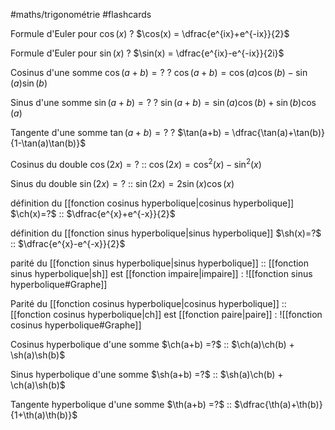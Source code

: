 #maths/trigonométrie #flashcards 

Formule d'Euler pour $\cos(x)$
?
$\cos(x) = \dfrac{e^{ix}+e^{-ix}}{2}$
<!--SR:!2022-09-28,17,242-->

Formule d'Euler pour $\sin(x)$
?
$\sin(x) = \dfrac{e^{ix}-e^{-ix}}{2i}$
<!--SR:!2022-10-22,52,221-->

Cosinus d'une somme $\cos(a+b) = ?$
?
$\cos(a+b) = \cos(a)\cos(b) - \sin(a)\sin(b)$
<!--SR:!2022-09-24,43,186-->

Sinus d'une somme $\sin(a+b) = ?$
?
$\sin(a+b) = \sin(a)\cos(b)+\sin(b)\cos(a)$
<!--SR:!2022-10-23,54,230-->

Tangente d'une somme $\tan(a+b) = ?$
?
$\tan(a+b) = \dfrac{\tan(a)+\tan(b)}{1-\tan(a)\tan(b)}$
<!--SR:!2022-10-05,62,210-->

Cosinus du double $\cos(2x) = ?$ :: $\cos(2x) = \cos^2(x)-\sin^2(x)$
<!--SR:!2022-09-23,61,225-->

Sinus du double $\sin(2x) = ?$ :: $\sin(2x) = 2\sin(x)\cos(x)$
<!--SR:!2023-01-12,123,226-->

définition du [[fonction cosinus hyperbolique|cosinus hyperbolique]] $\ch(x)=?$ :: $\dfrac{e^{x}+e^{-x}}{2}$
<!--SR:!2022-09-21,2,239-->

définition du [[fonction sinus hyperbolique|sinus hyperbolique]] $\sh(x)=?$ :: $\dfrac{e^{x}-e^{-x}}{2}$
<!--SR:!2022-09-21,2,239-->

parité du [[fonction sinus hyperbolique|sinus hyperbolique]] :: [[fonction sinus hyperbolique|sh]] est [[fonction impaire|impaire]] : ![[fonction sinus hyperbolique#Graphe]]
<!--SR:!2022-09-22,3,259-->

Parité du [[fonction cosinus hyperbolique|cosinus hyperbolique]] :: [[fonction cosinus hyperbolique|ch]] est [[fonction paire|paire]] : ![[fonction cosinus hyperbolique#Graphe]]

Cosinus hyperbolique d'une somme $\ch(a+b) =?$ :: $\ch(a)\ch(b) + \sh(a)\sh(b)$
<!--SR:!2022-10-09,40,254-->

Sinus hyperbolique d'une somme $\sh(a+b) =?$ :: $\sh(a)\ch(b) + \ch(a)\sh(b)$
<!--SR:!2022-11-26,73,254-->

Tangente hyperbolique d'une somme $\th(a+b) =?$ :: $\dfrac{\th(a)+\th(b)}{1+\th(a)\th(b)}$
<!--SR:!2022-10-21,48,254-->

